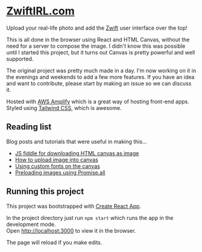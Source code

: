 # [ZwiftIRL.com](https://zwiftirl.com)

Upload your real-life photo and add the [Zwift](https://www.zwift.com) user interface over the top!

This is all done in the browser using React and HTML Canvas, without the need for a server to compose
the image. I didn't know this was possible until I started this project, but it turns out Canvas
is pretty powerful and well supported.

The original project was pretty much made in a day. I'm now working on it in the evenings and weekends to add a few more features. If you have an idea and want to contribute, please start by making an issue so we can discuss it.

Hosted with [AWS Amplify](https://aws.amazon.com/amplify/) which is a great way of hosting front-end apps. Styled using [Tailwind CSS](https://tailwindcss.com), which is awesome.

## Reading list

Blog posts and tutorials that were useful in making this...

+ [JS fiddle for downloading HTML canvas as image](https://jsfiddle.net/user2314737/28wqq1gu/)
+ [How to upload image into canvas](https://stackoverflow.com/questions/10906734/how-to-upload-image-into-html5-canvas)
+ [Using custom fonts on the canvas](https://stackoverflow.com/questions/2756575/drawing-text-to-canvas-with-font-face-does-not-work-at-the-first-time)
+ [Preloading images using Promise.all](https://jack72828383883.medium.com/how-to-preload-images-into-cache-in-react-js-ff1642708240)


## Running this project

This project was bootstrapped with [Create React App](https://github.com/facebook/create-react-app).

In the project directory just run `npm start` which runs the app in the development mode.\
Open [http://localhost:3000](http://localhost:3000) to view it in the browser.

The page will reload if you make edits.
